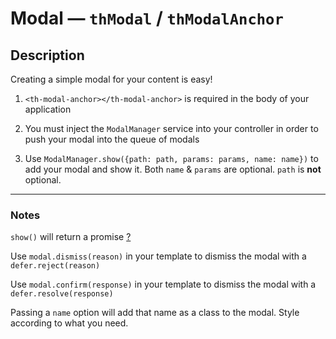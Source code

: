 # Modal — `thModal` / `thModalAnchor`

## Description

Creating a simple modal for your content is easy!

1. `<th-modal-anchor></th-modal-anchor>` is required in the body of your application

2. You must inject the `ModalManager` service into your controller in order to push your modal into the queue of modals

3. Use `ModalManager.show({path: path, params: params, name: name})` to add your modal and show it.
Both `name` & `params` are optional. `path` is **not** optional.

---

### Notes

`show()` will return a promise [?](http://andyshora.com/promises-angularjs-explained-as-cartoon.html "Learn about promises")

Use `modal.dismiss(reason)` in your template to dismiss the modal with a `defer.reject(reason)`

Use `modal.confirm(response)` in your template to dismiss the modal with a `defer.resolve(response)`

Passing a `name` option will add that name as a class to the modal. Style according to what you need.
